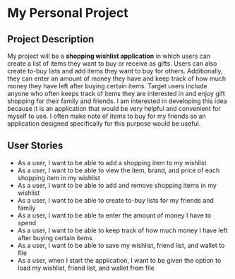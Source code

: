 # My Personal Project

## Project Description

My project will be a **shopping wishlist application** in which users can create a list of items they want to buy or receive as gifts. Users can also create to-buy lists and add items they want to buy for others. Additionally, they can enter an amount of money they have and keep track of how much money they have left after buying certain items. Target users include anyone who often keeps track of items they are interested in and enjoy gift shopping for their family and friends. I am interested in developing this idea because it is an application that would be very helpful and convenient for myself to use. I often make note of items to buy for my friends so an application designed specifically for this purpose would be useful.

## User Stories
- As a user, I want to be able to add a shopping item to my wishlist
- As a user, I want to be able to view the item, brand, and price of each shopping item in my wishlist
- As a user, I want to be able to add and remove shopping items in my wishlist
- As a user, I want to be able to create to-buy lists for my friends and family
- As a user, I want to be able to enter the amount of money I have to spend
- As a user, I want to be able to keep track of how much money I have left after buying certain items
- As a user, I want to be able to save my wishlist, friend list, and wallet to file
- As a user, when I start the application, I want to be given the option to load my wishlist, friend list, and wallet from file